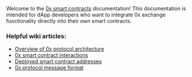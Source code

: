 Welcome to the [0x smart contracts](https://github.com/0xProject/contracts) documentation! This documentation is intended for dApp developers who want to integrate 0x exchange functionality directly into their own smart contracts.

### Helpful wiki articles:

* [Overview of 0x protocol architecture](https://0xproject.com/wiki#Architecture)
* [0x smart contract interactions](https://0xproject.com/wiki#Contract-Interactions)
* [Deployed smart contract addresses](https://0xproject.com/wiki#Deployed-Addresses)
* [0x protocol message format](https://0xproject.com/wiki#Message-Format)
